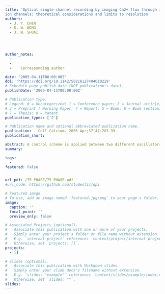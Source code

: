 ```yaml
---
title: 'Optical single-channel recording by imaging Ca2+ flux through individual
ion channels: theoretical considerations and limits to resolution'
authors:
  - J. Y. CHEN
  - K. W. WONG
  - J. W. SHUAI
 



author_notes:  
  -        
  -    
  -    Corresponding author

date: '2005-04-11T00:00:00Z'
doi: 'https://doi.org/10.1142/S0218127404010229'
# Schedule page publish date (NOT publication's date).
publishDate: '2005-04-11T00:00:00Z'

# Publication type.
# Legend: 0 = Uncategorized; 1 = Conference paper; 2 = Journal article;
# 3 = Preprint / Working Paper; 4 = Report; 5 = Book; 6 = Book section;
# 7 = Thesis; 8 = Patent
publication_types: ['2']

# Publication name and optional abbreviated publication name.
publication:   Cell Calcium. 2005 Apr;37(4):283-99
publication_short: 

abstract: A control scheme is applied between two different oscillators to study their phase synchronization. It utilizes unidirectional signal coupling and only measures the time interval when the trajectories to the two oscillators' attractors cross the Poincaré surfaces respectively. By using this scheme, phase synchronization (without 2π phase slips) can be obtained between two different chaotic systems whose signal variables have large amplitude mismatch. This unidirectional signal coupling also provides a minimum information flow from the driving system to the response system. Therefore it can be used in synchronizing systems with substantially different dynamics via a channel with low information rate.
summary: 

tags:
  - 
featured: False


url_pdf: /75 PHASE/75 PHASE.pdf
#url_code: https://github.com/studentiz/dpi

# Featured image
# To use, add an image named `featured.jpg/png` to your page's folder.
image:
  caption: ''
  focal_point: ''
  preview_only: false

# Associated Projects (optional).
#   Associate this publication with one or more of your projects.
#   Simply enter your project's folder or file name without extension.
#   E.g. `internal-project` references `content/project/internal-project/index.md`.
#   Otherwise, set `projects: []`.
projects:
  - []

# Slides (optional).
#   Associate this publication with Markdown slides.
#   Simply enter your slide deck's filename without extension.
#   E.g. `slides: "example"` references `content/slides/example/index.md`.
#   Otherwise, set `slides: ""`.
slides:
---
```



